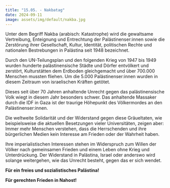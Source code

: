 ```yaml
---
title: "15.05. - Nakbatag"
date: 2024-09-11
image: assets/img/default/nakba.jpg
---
```


Unter dem Begriff Nakba (arabisch: Katastrophe) wird die gewaltsame Vertreibung, Enteignung und Entrechtung der Palästinenser:innen sowie die Zerstörung ihrer Gesellschaft, Kultur, Identität, politischen Rechte und nationalen Bestrebungen in Palästina seit 1948 bezeichnet.

Durch den UN-Teilungsplan und den folgenden Krieg von 1947 bis 1949 wurden hunderte palästinensische Städte und Dörfer entvölkert und zerstört, Kulturstätten dem Erdboden gleichgemacht und über 700.000 Menschen mussten fliehen. Um die 5.000 Palästinenser:innen wurden in diesem Zeitraum von israelischen Kräften getötet.

Dieses seit über 70 Jahren anhaltende Unrecht gegen das palästinensische Volk wiegt in diesem Jahr besonders schwer. Das anhaltende Massaker durch die IDF in Gaza ist der traurige Höhepunkt des Völkermordes an den Palästinenser:innen.

Die weltweite Solidarität und der Widerstand gegen diese Gräueltaten, wie beispielsweise die aktuellen Besetzungen vieler Universitäten, zeigen aber: Immer mehr Menschen verstehen, dass die Herrschenden und ihre bürgerlichen Medien kein Interesse am Frieden oder der Wahrheit haben.

Ihre imperialistischen Interessen stehen im Widerspruch zum Willen der Völker nach gemeinsamen Frieden und einem Leben ohne Krieg und Unterdrückung. Der Widerstand in Palästina, Israel oder anderswo wird solange weitergehen, wie das Unrecht besteht, gegen das er sich wendet.

**Für ein freies und sozialistisches Palästina!**

**Für gerechten Frieden in Nahost!**
